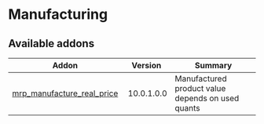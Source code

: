 Manufacturing
=============

[//]: # (addons)

Available addons
----------------
**Addon** | **Version** | **Summary**
--- | --- | ---
[mrp_manufacture_real_price](mrp_manufacture_real_price/) | 10.0.1.0.0 | Manufactured product value depends on used quants
